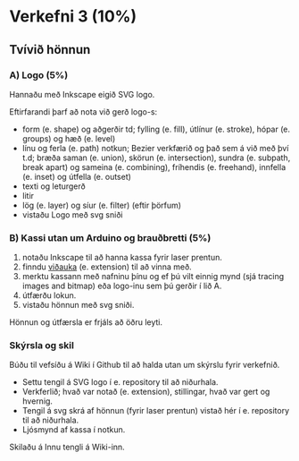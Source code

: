 # Verkefni 3 (10%)

## Tvívið hönnun

### A) Logo (5%)

Hannaðu með Inkscape eigið SVG logo.

Eftirfarandi þarf að nota við gerð logo-s:

* form (e. shape) og aðgerðir td; fylling (e. fill), útlínur (e. stroke), hópar (e. groups) og hæð (e. level)
* línu og ferla (e. path) notkun; Bezier verkfærið og það sem á við með því t.d; bræða saman (e. union), skörun (e. intersection), sundra (e. subpath, break apart) og sameina (e. combining), fríhendis (e. freehand), innfella (e. inset) og útfella (e. outset)
* texti og leturgerð
* litir
* lög (e. layer) og síur (e. filter) (eftir þörfum)
* vistaðu Logo með svg sniði

### B) Kassi utan um Arduino og brauðbretti (5%)

1. notaðu Inkscape til að hanna kassa fyrir laser prentun.
1. finndu [viðauka](https://inkscape.org/gallery/=extension/) (e. extension) til að vinna með.
1. merktu kassann með nafninu þínu og ef þú vilt einnig mynd (sjá tracing images and bitmap) eða logo-inu sem þú gerðir í lið A.
1. útfærðu lokun.
1. vistaðu hönnun með svg sniði.

Hönnun og útfærsla er frjáls að öðru leyti.

### Skýrsla og skil

Búðu til vefsíðu á Wiki í Github til að halda utan um skýrslu fyrir verkefnið.

* Settu tengil á SVG logo í e. repository til að niðurhala.
* Verkferlið; hvað var notað (e. extension), stillingar, hvað var gert og hvernig.
* Tengil á svg skrá af hönnun (fyrir laser prentun) vistað hér í e. repository til að niðurhala.
* Ljósmynd af kassa í notkun.

Skilaðu á Innu tengli á Wiki-inn.
